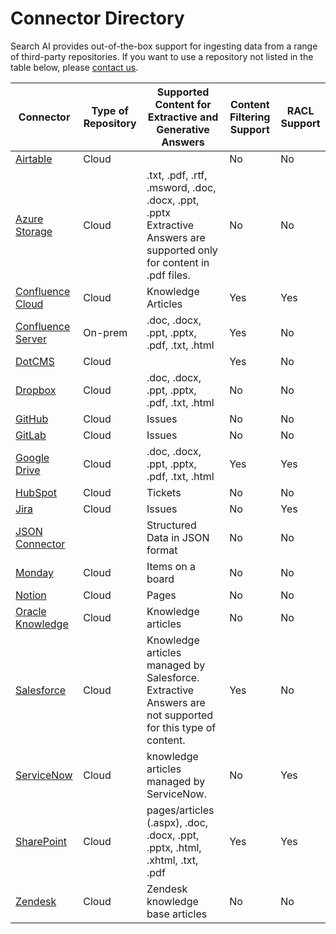 # Connector Directory

Search AI provides out-of-the-box support for ingesting data from a range of third-party repositories. If you want to use a repository not listed in the table below, please [contact us](https://kore.ai/contact-us/).

| **Connector**     | **Type of Repository** | **Supported Content for  Extractive and Generative Answers**                                                          | **Content Filtering Support** | **RACL Support** |
|-------------------|------------------------|-----------------------------------------------------------------------------------------------------------------------|-----------------------|------------------|
| [Airtable](./airtable.md)          | Cloud                  |                                                                                                                       | No                    | No               |
| [Azure Storage](./azure.md)     | Cloud                  | .txt, .pdf, .rtf, .msword, .doc, .docx, .ppt, .pptx  Extractive Answers are supported only for content in .pdf files. | No                    | No               |
| [Confluence Cloud](./confluence-cloud.md)  | Cloud                  | Knowledge Articles                                                                                                    | Yes                   | Yes              |
| [Confluence Server](./confluence-server.md) | On-prem                | .doc, .docx, .ppt, .pptx, .pdf, .txt, .html                                                                           | Yes                   | No               |
| [DotCMS](./dotcms.md)            | Cloud                  |                                                                                                                       | Yes                   | No               |
| [Dropbox](./dropbox.md)           | Cloud                  | .doc, .docx, .ppt, .pptx, .pdf, .txt, .html                                                                           | No                    | No               |
| [GitHub](./github.md)            | Cloud                  | Issues                                                                                                                | No                    | No               |
| [GitLab](./gitlab.md)            | Cloud                  | Issues                                                                                                                | No                    | No               |
| [Google Drive](./googledrive.md)      | Cloud                  | .doc, .docx, .ppt, .pptx, .pdf, .txt, .html                                                                           | Yes                   | Yes              |
| [HubSpot](./hubspot.md)           | Cloud                  | Tickets                                                                                                               | No                    | No               |
| [Jira](./jira.md)              | Cloud                  | Issues                                                                                                                | No                    | Yes              |
| [JSON Connector](./json.md)    |                        | Structured Data in JSON format                                                                                        | No                    | No               |
| [Monday](./monday.md)            | Cloud                  | Items on a board                                                                                                      | No                    | No               |
| [Notion](./notion.md)            | Cloud                  | Pages                                                                                                                 | No                    | No               |
| [Oracle Knowledge](./oracle.md)  | Cloud                  | Knowledge articles                                                                                                    | No                    | No               |
| [Salesforce](./salesforce.md)        | Cloud                  | Knowledge articles managed by Salesforce.  Extractive Answers are not supported for this type of content.             | Yes                   | No               |
| [ServiceNow](./servicenow.md)        | Cloud                  | knowledge articles managed by ServiceNow.                                                                             | No                    | Yes              |
| [SharePoint](./sharepoint.md)        | Cloud                  | pages/articles (.aspx), .doc, .docx, .ppt, .pptx, .html, .xhtml, .txt, .pdf                                           | Yes                   | Yes              |
| [Zendesk](./zendesk.md)           | Cloud                  | Zendesk knowledge base articles                                                                                       | No                    | No               |